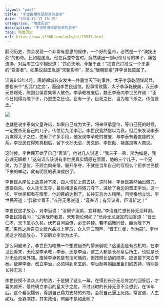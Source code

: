 ```yaml
---
layout: "post"
title: "李世民堪称是影帝的皇帝"
date: "2018-12-17 16:15"
categories: "隋唐历史"
description: "李世民堪称是影帝的皇帝"
tags: 隋唐历史
url: https://www.y5000.com/zgls/st/23537.html
---
```






翻阅历史，你会发现一个非常有意思的规律，一个好的皇帝，必然是一个“演技出众”的影帝。比如赵匡胤，他在兵变夺位时，竟然装出一副可怜兮兮的样子，痛苦流涕，对后周三位宰相说道：“违负天地，今至于此！”把自己打扮成一个无辜的“受害者”。如果说赵匡胤是“宋朝影帝”，那么“唐朝影帝”非李世民莫属了。

话说643年4月，唐朝都城长安发生一件震惊天下的事件，太子李承乾阴谋起兵，想也来个“玄武门之变”，逼迫李世民退位。但事情败露，太子李承乾被废，汉王李元昌赐死，陈国公侯君集等人被杀。李承乾被废后，魏王李泰向李世民许诺：“臣今日始得为陛下子，乃更生之日也。臣有一子，臣死之日，当为陛下杀之，传位晋王。”

![](https://img.y5000.com/uploads/allimg/170710/1005035433-0.jpg)

也就是说李泰向父皇许诺，如果自己成为太子，将来继承皇位，等自己死的时候，一定要杀死自己的儿子，传位给九弟李治。李世民竟然信以为真，但后来发现李泰为谋得太子之位，使用了许多手段，他发现李承乾的被废，与李泰有着直接的关系。李世民在得知真相后，留下长孙无忌、房玄龄、李世勣、褚遂良等人商议。

这时候，李世民开始了自己“表演”，他对几人说道：“我三子一弟，所为如是，我心诚无聊赖！”这句话应该说有李世民真实情感在里面，他的三个儿子，一个兄弟，为了皇位，不顾血肉亲情，展开争夺，不就是当年自己的写照么？但李世民接下来的举动，就有明显的表演成份了。

李世民从座位上故意掉下来，四人慌忙上前去扶，这时候，李世民突然抽出佩刀，想要自杀。众人连忙去夺，最后褚遂良将佩刀夺下，递给了身边的晋王李治。这一切，李世民都看在眼里，他的目的达到了。长孙无忌为人精明，问皇帝想立谁。李世民答道：“我欲立晋王。”长孙无忌说道：“谨奉诏；有异议者，臣请斩之！”

李世民这才放心，对李治说：“汝舅许汝矣，宜拜谢。”李治连忙想长孙无忌拜谢。李世民接着问：“公等既符我意，未知物论何如？”长孙无忌坚定的回答道：“晋王仁孝，天下属心久矣。伏乞召问百僚，必无异辞。若不蹈舞同音，臣负陛下万死。”果然之后召见文武六品以上官员，众人异口同声，“晋王仁孝，当为嗣”。李世民这才彻底放心，下诏册立李治为太子。

那么问题来了，李世民为啥搞一个想要自杀的情景剧呢？这里面是有玄机的，在李世民看来，无论是李承乾，李泰，还是李治，这三人都是长孙皇后所生，也就是长孙无忌的亲外甥。废掉李承乾是有法可循的，但按照长幼的顺序，应该接下来立李泰。放弃李泰，改立李治，必须得到房玄龄、李世勣等朝臣重臣们的支持，特别是长孙无忌！

李世民摸不清众人的想法，于是搞了这么一幕，在得到长孙无忌肯定的回答后，才喜笑颜开，最终确立李治的皇太子之位。不过此时的长孙无忌不会想到，在16年后，这个看似懦弱，得到自己鼎力支持的外甥，会将自己逼上死路。常言道，人生如戏，全靠演技，其实政治，何尝不是如此呢？

